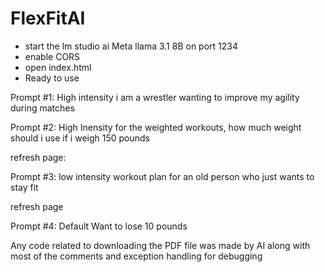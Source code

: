 # FlexFitAI


- start the lm studio ai Meta llama 3.1 8B on port 1234
- enable CORS
- open index.html
- Ready to use

Prompt #1: High intensity
i am a wrestler wanting to improve my agility during matches

Prompt #2: High Inensity
for the weighted workouts, how much weight should i use if i weigh 150 pounds

refresh page:

Prompt #3: low intensity 
workout plan for an old person who just wants to stay fit

refresh page

Prompt #4: Default
Want to lose 10 pounds



Any code related to downloading the PDF file was made by AI along with most of the comments and exception handling for debugging



